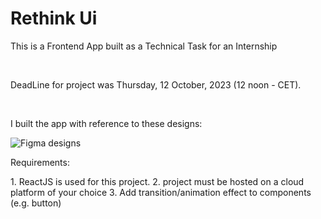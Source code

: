 # Rethink Ui

<p> This is a Frontend App built as a Technical Task for an Internship </p> <br>

<p>DeadLine for project was Thursday, 12 October,
2023 (12 noon - CET).</p>
<br>

<p>I built the app with reference to these designs: <br>

![Figma designs](https://www.figma.com/file/jCEIbkhUhoFezHv9GMTqzV/Retink-Assessment?type=design&node-id=0-1&mode=design&t=Y4RdkfE0e6Ems5Bw-0)

<p> Requirements:<p>
1. ReactJS is used for this project.
2. project must be hosted on a cloud platform of your choice
3. Add transition/animation effect to components (e.g. button)



